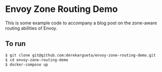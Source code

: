 Envoy Zone Routing Demo
=======================

This is some example code to accompany a blog post on the zone-aware routing abilities of Envoy.

## To run
```bash
$ git clone git@github.com:derekargueta/envoy-zone-routing-demo.git
$ cd envoy-zone-routing-demo
$ docker-compose up
```

